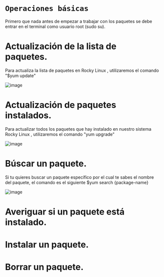 # `Operaciones básicas`

Primero que nada antes de empezar a trabajar con los paquetes se debe entrar en el terminal como usuario root (sudo su).

# Actualización de la lista de paquetes.

Para actualiza la lista de paquetes en Rocky Linux , utilizaremos el comando "$yum update"

![image](https://user-images.githubusercontent.com/45163813/217208764-22c6670c-5ab8-4333-bddd-2d7ff09aaf21.PNG)

# Actualización de paquetes instalados.

Para actualizar todos los paquetes que hay instalado en nuestro sistema Rocky Linux , utilizaremos el comando "yum upgrade"

![image](https://user-images.githubusercontent.com/45163813/217213243-823cf50d-54c7-435b-825c-081f3e32048e.PNG)

# Búscar un paquete.

Si tu quieres buscar un paquete específico por el cual te sabes el nombre del paquete, el comando es el siguiente $yum search {package-name}

![image](https://user-images.githubusercontent.com/114906861/217234226-909570a7-286f-4116-9bc4-4dc538efc69f.PNG)

# Averiguar si un paquete está instalado.

# Instalar un paquete.

# Borrar un paquete.

